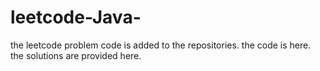 # leetcode-Java-
the leetcode problem code is added to the repositories.
the code is here.
the solutions are provided here.






















